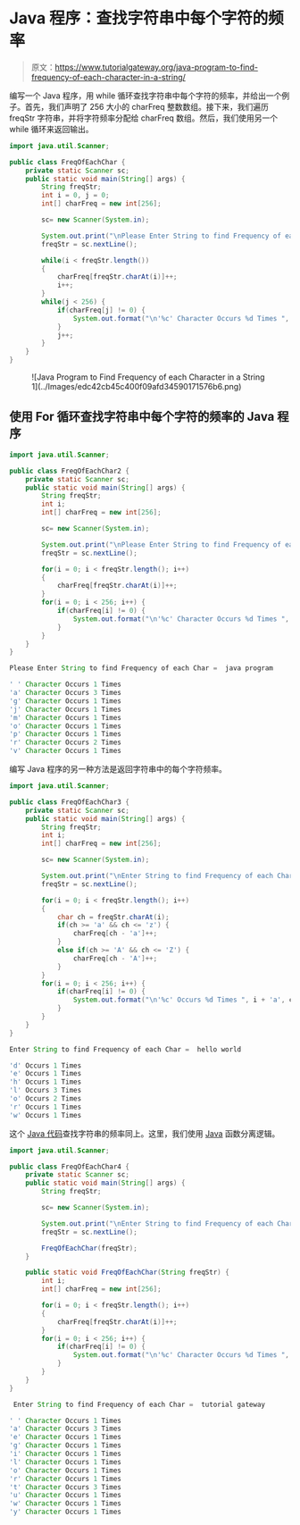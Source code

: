 # Java 程序：查找字符串中每个字符的频率

> 原文：<https://www.tutorialgateway.org/java-program-to-find-frequency-of-each-character-in-a-string/>

编写一个 Java 程序，用 while 循环查找字符串中每个字符的频率，并给出一个例子。首先，我们声明了 256 大小的 charFreq 整数数组。接下来，我们遍历 freqStr 字符串，并将字符频率分配给 charFreq 数组。然后，我们使用另一个 while 循环来返回输出。

```java
import java.util.Scanner;

public class FreqOfEachChar {
	private static Scanner sc;
	public static void main(String[] args) {
		String freqStr;
		int i = 0, j = 0;
		int[] charFreq = new int[256];

		sc= new Scanner(System.in);

		System.out.print("\nPlease Enter String to find Frequency of each Char =  ");
		freqStr = sc.nextLine();

		while(i < freqStr.length())
		{
			charFreq[freqStr.charAt(i)]++;
			i++;
		}
		while(j < 256) {
			if(charFreq[j] != 0) {
				System.out.format("\n'%c' Character Occurs %d Times ", j, charFreq[j]);	
			}
			j++;
		}
	}
}
```

<figure class="wp-block-image size-large">![Java Program to Find Frequency of each Character in a String 1](../Images/edc42cb45c400f09afd34590171576b6.png)</figure>

## 使用 For 循环查找字符串中每个字符的频率的 Java 程序

```java
import java.util.Scanner;

public class FreqOfEachChar2 {
	private static Scanner sc;
	public static void main(String[] args) {
		String freqStr;
		int i;
		int[] charFreq = new int[256];

		sc= new Scanner(System.in);

		System.out.print("\nPlease Enter String to find Frequency of each Char =  ");
		freqStr = sc.nextLine();

		for(i = 0; i < freqStr.length(); i++)
		{
			charFreq[freqStr.charAt(i)]++;
		}
		for(i = 0; i < 256; i++) {
			if(charFreq[i] != 0) {
				System.out.format("\n'%c' Character Occurs %d Times ", i, charFreq[i]);	
			}
		}
	}
}
```

```java
Please Enter String to find Frequency of each Char =  java program

' ' Character Occurs 1 Times 
'a' Character Occurs 3 Times 
'g' Character Occurs 1 Times 
'j' Character Occurs 1 Times 
'm' Character Occurs 1 Times 
'o' Character Occurs 1 Times 
'p' Character Occurs 1 Times 
'r' Character Occurs 2 Times 
'v' Character Occurs 1 Times 
```

编写 Java 程序的另一种方法是返回字符串中的每个字符频率。

```java
import java.util.Scanner;

public class FreqOfEachChar3 {
	private static Scanner sc;
	public static void main(String[] args) {
		String freqStr;
		int i;
		int[] charFreq = new int[256];

		sc= new Scanner(System.in);

		System.out.print("\nEnter String to find Frequency of each Char =  ");
		freqStr = sc.nextLine();

		for(i = 0; i < freqStr.length(); i++)
		{
			char ch = freqStr.charAt(i);
			if(ch >= 'a' && ch <= 'z') {
				charFreq[ch - 'a']++;
			}
			else if(ch >= 'A' && ch <= 'Z') {
				charFreq[ch - 'A']++;
			}
		}
		for(i = 0; i < 256; i++) {
			if(charFreq[i] != 0) {
				System.out.format("\n'%c' Occurs %d Times ", i + 'a', charFreq[i]);	
			}
		}
	}
}
```

```java
Enter String to find Frequency of each Char =  hello world

'd' Occurs 1 Times 
'e' Occurs 1 Times 
'h' Occurs 1 Times 
'l' Occurs 3 Times 
'o' Occurs 2 Times 
'r' Occurs 1 Times 
'w' Occurs 1 Times 
```

这个 [Java 代码](https://www.tutorialgateway.org/learn-java-programs/)查找字符串的频率同上。这里，我们使用 [Java](https://www.tutorialgateway.org/java-tutorial/) 函数分离逻辑。

```java
import java.util.Scanner;

public class FreqOfEachChar4 {
	private static Scanner sc;
	public static void main(String[] args) {
		String freqStr;

		sc= new Scanner(System.in);

		System.out.print("\nEnter String to find Frequency of each Char =  ");
		freqStr = sc.nextLine();

		FreqOfEachChar(freqStr);		
	}

	public static void FreqOfEachChar(String freqStr) {
		int i;
		int[] charFreq = new int[256];

		for(i = 0; i < freqStr.length(); i++)
		{
			charFreq[freqStr.charAt(i)]++;
		}
		for(i = 0; i < 256; i++) {
			if(charFreq[i] != 0) {
				System.out.format("\n'%c' Character Occurs %d Times ", i, charFreq[i]);	
			}
		}
	}
}
```

```java
 Enter String to find Frequency of each Char =  tutorial gateway

' ' Character Occurs 1 Times 
'a' Character Occurs 3 Times 
'e' Character Occurs 1 Times 
'g' Character Occurs 1 Times 
'i' Character Occurs 1 Times 
'l' Character Occurs 1 Times 
'o' Character Occurs 1 Times 
'r' Character Occurs 1 Times 
't' Character Occurs 3 Times 
'u' Character Occurs 1 Times 
'w' Character Occurs 1 Times 
'y' Character Occurs 1 Times 
```